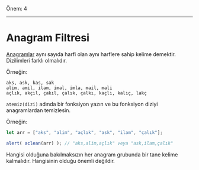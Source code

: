 Önem: 4

---

# Anagram Filtresi

[Anagramlar](https://en.wikipedia.org/wiki/Anagram) aynı sayıda harfi olan aynı harflere sahip kelime demektir. Dizilimleri farklı olmalıdır.

Örneğin:

```
aks, ask, kas, sak
alim, amil, ilam, imal, imla, mail, mali
açlık, akçıl, çakıl, çalık, çalkı, kaçlı, kalıç, lakç
```
`atemiz(dizi)` adında bir fonksiyon yazın ve bu fonksiyon diziyi anagramlardan temizlesin.

Örneğin:

```js
let arr = ["aks", "alim", "açlık", "ask", "ilam", "çalık"];

alert( aclean(arr) ); // "aks,alim,açlık" veya "ask,ilam,çalık"
```
Hangisi olduğuna bakılmaksızın her anagram grubunda bir tane kelime kalmalıdır. Hangisinin olduğu önemli değildir.